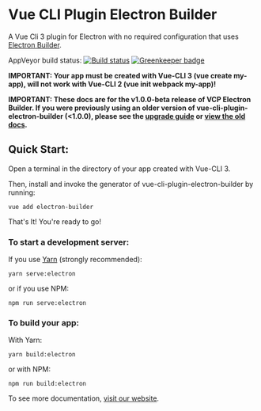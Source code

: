 # Vue CLI Plugin Electron Builder

A Vue Cli 3 plugin for Electron with no required configuration that uses [Electron Builder](https://www.electron.build/).

AppVeyor build status: [![Build status](https://ci.appveyor.com/api/projects/status/tyrr8kemli4vfll7?svg=true)](https://ci.appveyor.com/project/nklayman/vue-cli-plugin-electron-builder) [![Greenkeeper badge](https://badges.greenkeeper.io/nklayman/vue-cli-plugin-electron-builder.svg)](https://greenkeeper.io/)

**IMPORTANT: Your app must be created with Vue-CLI 3 (vue create my-app), will not work with Vue-CLI 2 (vue init webpack my-app)!**

**IMPORTANT: These docs are for the v1.0.0-beta release of VCP Electron Builder. If you were previously using an older version of vue-cli-plugin-electron-builder (<1.0.0), please see the [upgrade guide](https://nklayman.github.io/vue-cli-plugin-electron-builder/guide/upgrading.html) or [view the old docs](https://github.com/nklayman/vue-cli-plugin-electron-builder/tree/legacy).**

## Quick Start:

Open a terminal in the directory of your app created with Vue-CLI 3.

Then, install and invoke the generator of vue-cli-plugin-electron-builder by running:

`vue add electron-builder`

That's It! You're ready to go!

### To start a development server:

If you use [Yarn](https://yarnpkg.com/en/) (strongly recommended):

`yarn serve:electron`

or if you use NPM:

`npm run serve:electron`

### To build your app:

With Yarn:

`yarn build:electron`

or with NPM:

`npm run build:electron`

To see more documentation, [visit our website](https://nklayman.github.io/vue-cli-plugin-electron-builder/).

